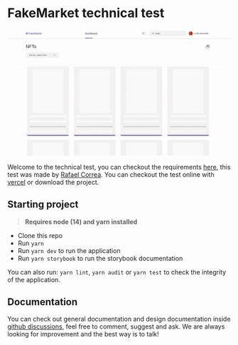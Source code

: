 # FakeMarket technical test

<div align="center">
	<img src="public/presentation.gif" />
</div>

Welcome to the technical test, you can checkout the requirements [here](https://www.figma.com/file/ox2tPvQ0owSI8dazlutaJk/test?node-id=0%3A1), this test was made by [Rafael Correa](https://github.com/darklight9811). You can checkout the test online with [vercel](https://fakemarket.vercel.app/) or download the project.

## Starting project
> **Requires node (14) and yarn installed**

- Clone this repo
- Run `yarn`
- Run `yarn dev` to run the application
- Run `yarn storybook` to run the storybook documentation

You can also run: `yarn lint`, `yarn audit` or `yarn test` to check the integrity of the application.

## Documentation

You can check out general documentation and design documentation inside [github discussions](https://github.com/darklight9811/fakemarket/discussions), feel free to comment, suggest and ask. We are always looking for improvement and the best way is to talk!
